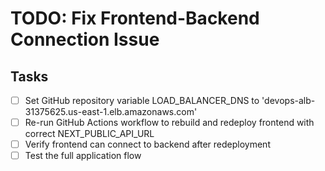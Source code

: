 # TODO: Fix Frontend-Backend Connection Issue

## Tasks
- [ ] Set GitHub repository variable LOAD_BALANCER_DNS to 'devops-alb-31375625.us-east-1.elb.amazonaws.com'
- [ ] Re-run GitHub Actions workflow to rebuild and redeploy frontend with correct NEXT_PUBLIC_API_URL
- [ ] Verify frontend can connect to backend after redeployment
- [ ] Test the full application flow
